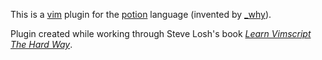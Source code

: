 This is a [vim][] plugin for the [potion][] language (invented by [_why][why]).

Plugin created while working through Steve Losh's book *[Learn Vimscript The Hard Way][losh]*.

[losh]: http://learnvimscriptthehardway.stevelosh.com/
[vim]: http://www.vim.org/
[potion]: http://fogus.github.io/potion/
[why]: http://en.wikipedia.org/wiki/Why_the_lucky_stiff
